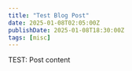 ```yaml
---
title: "Test Blog Post"
date: 2025-01-08T02:05:00Z
publishDate: 2025-01-08T18:30:00Z
tags: [misc]
---
```


TEST: Post content